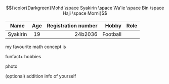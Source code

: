 
$${\color{Darkgreen}Mohd \space Syakirin \space Wa'ie \space Bin \space Haji \space Morni}$$


|  **Name**    | **Age**          | **Registration number** |  **Hobby**  | **Role** |
| ------------- |:-------------:| ----------:| ------------:|---------:|
| Syakirin      | 19        | 24b2036       |  Football  |  

my favourite math concept is 

funfact+ hobbies

photo

(optional) addition info of yourself
